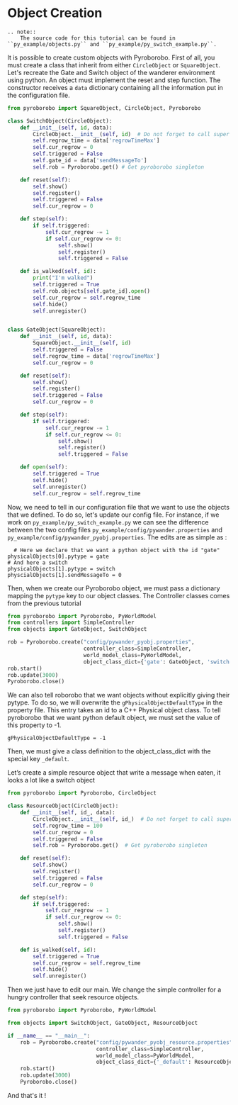 # Object Creation

```eval_rst 
.. note::
    The source code for this tutorial can be found in ``py_example/objects.py`` and ``py_example/py_switch_example.py``.

```

It is possible to create custom objects with Pyroborobo. First of all, you must create a class that inherit from either `CircleObject` or `SquareObject`. Let's recreate the Gate and Switch object of the wanderer environment using python. An object must implement the reset and step function. The constructor receives a `data` dictionary containing all the information put in the configuration file. 

```python
from pyroborobo import SquareObject, CircleObject, Pyroborobo

class SwitchObject(CircleObject):
    def __init__(self, id, data):
        CircleObject.__init__(self, id)  # Do not forget to call super constructor
        self.regrow_time = data['regrowTimeMax']
        self.cur_regrow = 0
        self.triggered = False
        self.gate_id = data['sendMessageTo']
        self.rob = Pyroborobo.get() # Get pyroborobo singleton

    def reset(self):
        self.show()
        self.register()
        self.triggered = False
        self.cur_regrow = 0

    def step(self):
        if self.triggered:
            self.cur_regrow -= 1
            if self.cur_regrow <= 0:
                self.show()
                self.register()
                self.triggered = False

    def is_walked(self, id):
        print("I'm walked")
        self.triggered = True
        self.rob.objects[self.gate_id].open()
        self.cur_regrow = self.regrow_time
        self.hide()
        self.unregister()


class GateObject(SquareObject):
    def __init__(self, id, data):
        SquareObject.__init__(self, id)
        self.triggered = False
        self.regrow_time = data['regrowTimeMax']
        self.cur_regrow = 0

    def reset(self):
        self.show()
        self.register()
        self.triggered = False
        self.cur_regrow = 0

    def step(self):
        if self.triggered:
            self.cur_regrow -= 1
            if self.cur_regrow <= 0:
                self.show()
                self.register()
                self.triggered = False

    def open(self):
        self.triggered = True
        self.hide()
        self.unregister()
        self.cur_regrow = self.regrow_time
```

Now, we need to tell in our configuration file that we want to use the objects that we defined. To do so, let's update our config file. For instance, if we work on `py_example/py_switch_example.py` we can see the difference between the two config files `py_example/config/pywander.properties` and `py_example/config/pywander_pyobj.properties`. The edits are as simple as :

```
  # Here we declare that we want a python object with the id "gate"
physicalObjects[0].pytype = gate
# And here a switch
physicalObjects[1].pytype = switch
physcialObjects[1].sendMessageTo = 0
```

Then, when we create our Pyroborobo object, we must pass a dictionary mapping the `pytype` key to our object classes. The Controller classes comes from the previous tutorial

```python
from pyroborobo import Pyroborobo, PyWorldModel
from controllers import SimpleController
from objects import GateObject, SwitchObject

rob = Pyroborobo.create("config/pywander_pyobj.properties",
                        controller_class=SimpleController,
                        world_model_class=PyWorldModel,
                        object_class_dict={'gate': GateObject, 'switch': SwitchObject})
rob.start()
rob.update(3000)
Pyroborobo.close()
```


We can also tell roborobo that we want objects without explicitly giving their pytype. To do so, we will overwrite the `gPhysicalObjectDefaultType` in the property file. This entry takes an id to a C++ Physical object class. To tell pyroborobo that we want python default object, we must set the value of this property to -1.

```
gPhysicalObjectDefaultType = -1
```

Then, we must give a class definition to the object_class_dict with the special key `_default`.

Let’s create a simple resource object that write a message when eaten, it looks a lot like a switch object

```python
from pyroborobo import Pyroborobo, CircleObject

class ResourceObject(CircleObject):
    def __init__(self, id_, data):
        CircleObject.__init__(self, id_)  # Do not forget to call super constructor
        self.regrow_time = 100
        self.cur_regrow = 0
        self.triggered = False
        self.rob = Pyroborobo.get()  # Get pyroborobo singleton

    def reset(self):
        self.show()
        self.register()
        self.triggered = False
        self.cur_regrow = 0

    def step(self):
        if self.triggered:
            self.cur_regrow -= 1
            if self.cur_regrow <= 0:
                self.show()
                self.register()
                self.triggered = False

    def is_walked(self, id):
        self.triggered = True
        self.cur_regrow = self.regrow_time
        self.hide()
        self.unregister()
```

Then we just have to edit our main. We change the simple controller for a hungry controller that seek resource objects.


```python
from pyroborobo import Pyroborobo, PyWorldModel

from objects import SwitchObject, GateObject, ResourceObject

if __name__ == "__main__":
    rob = Pyroborobo.create("config/pywander_pyobj_resource.properties",
                            controller_class=SimpleController,
                            world_model_class=PyWorldModel,
                            object_class_dict={'_default': ResourceObject, 'gate': GateObject, 'switch': SwitchObject})
    rob.start()
    rob.update(3000)
    Pyroborobo.close()

```

And that's it !